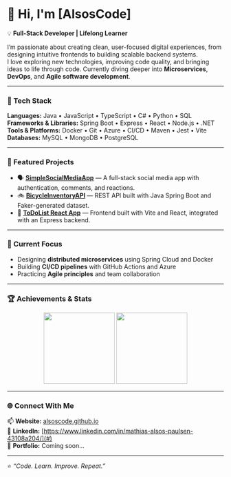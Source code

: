 # 👋 Hi, I'm [AlsosCode]

💡 **Full-Stack Developer | Lifelong Learner**


I’m passionate about creating clean, user-focused digital experiences, from designing intuitive frontends to building scalable backend systems.  
I love exploring new technologies, improving code quality, and bringing ideas to life through code. Currently diving deeper into **Microservices**, **DevOps**, and **Agile software development**.

---

### 🚀 Tech Stack
**Languages:** Java • JavaScript • TypeScript • C# • Python • SQL  
**Frameworks & Libraries:** Spring Boot • Express • React • Node.js • .NET  
**Tools & Platforms:** Docker • Git • Azure • CI/CD • Maven • Jest • Vite  
**Databases:** MySQL • MongoDB • PostgreSQL  

---

### 🧩 Featured Projects
- 🗣️ [**SimpleSocialMediaApp**](https://github.com/AlsosCode/pg6301-social-media) — A full-stack social media app with authentication, comments, and reactions.  
- 🚲 [**BicycleInventoryAPI**](https://github.com/AlsosCode/bicycle-inventory-api) — REST API built with Java Spring Boot and Faker-generated dataset.  
- 🧰 [**ToDoList React App**](https://github.com/AlsosCode/todo-list) — Frontend built with Vite and React, integrated with an Express backend.  

---

### 🧱 Current Focus
- Designing **distributed microservices** using Spring Cloud and Docker  
- Building **CI/CD pipelines** with GitHub Actions and Azure  
- Practicing **Agile principles** and team collaboration  

---

### 🏆 Achievements & Stats

<p align="center">
  <img src="https://github-readme-stats.vercel.app/api?username=AlsosCode&show_icons=true&theme=github_dark&hide_border=true" height="165" />
  <img src="https://github-readme-stats.vercel.app/api/top-langs/?username=AlsosCode&layout=compact&theme=github_dark&hide_border=true" height="165" />
</p>



---

### 🌐 Connect With Me
📫 **Website:** [alsoscode.github.io](https://alsoscode.github.io)  
💼 **LinkedIn:** [https://www.linkedin.com/in/mathias-alsos-paulsen-43108a204/](#)  
🧠 **Portfolio:** Coming soon...  

---
⭐ *“Code. Learn. Improve. Repeat.”*
